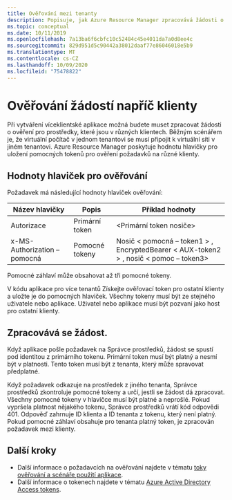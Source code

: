```yaml
---
title: Ověřování mezi tenanty
description: Popisuje, jak Azure Resource Manager zpracovává žádosti o ověření napříč klienty.
ms.topic: conceptual
ms.date: 10/11/2019
ms.openlocfilehash: 7a13ba6f6cbfc10c52484c45e4011da7a0d8ee4c
ms.sourcegitcommit: 829d951d5c90442a38012daaf77e86046018e5b9
ms.translationtype: MT
ms.contentlocale: cs-CZ
ms.lasthandoff: 10/09/2020
ms.locfileid: "75478822"
---
```

# <a name="authenticate-requests-across-tenants"></a>Ověřování žádostí napříč klienty

Při vytváření víceklientské aplikace možná budete muset zpracovat žádosti o ověření pro prostředky, které jsou v různých klientech. Běžným scénářem je, že virtuální počítač v jednom tenantovi se musí připojit k virtuální síti v jiném tenantovi. Azure Resource Manager poskytuje hodnotu hlavičky pro uložení pomocných tokenů pro ověření požadavků na různé klienty.

## <a name="header-values-for-authentication"></a>Hodnoty hlaviček pro ověřování

Požadavek má následující hodnoty hlaviček ověřování:

| Název hlavičky | Popis | Příklad hodnoty |
| ----------- | ----------- | ------------ |
| Autorizace | Primární token | &lt;Primární token nosiče&gt; |
| x-MS-Authorization – pomocná | Pomocné tokeny | Nosič &lt; pomocná – token1 &gt; , EncryptedBearer &lt; AUX-token2 &gt; , nosič &lt; pomoc – token3&gt; |

Pomocné záhlaví může obsahovat až tři pomocné tokeny. 

V kódu aplikace pro více tenantů Získejte ověřovací token pro ostatní klienty a uložte je do pomocných hlaviček. Všechny tokeny musí být ze stejného uživatele nebo aplikace. Uživatel nebo aplikace musí být pozvaní jako host pro ostatní klienty.

## <a name="processing-the-request"></a>Zpracovává se žádost.

Když aplikace pošle požadavek na Správce prostředků, žádost se spustí pod identitou z primárního tokenu. Primární token musí být platný a nesmí být v platnosti. Tento token musí být z tenanta, který může spravovat předplatné.

Když požadavek odkazuje na prostředek z jiného tenanta, Správce prostředků zkontroluje pomocné tokeny a určí, jestli se žádost dá zpracovat. Všechny pomocné tokeny v hlavičce musí být platné a neprošlé. Pokud vypršela platnost nějakého tokenu, Správce prostředků vrátí kód odpovědi 401. Odpověď zahrnuje ID klienta a ID tenanta z tokenu, který není platný. Pokud pomocné záhlaví obsahuje pro tenanta platný token, je zpracován požadavek mezi klienty.

## <a name="next-steps"></a>Další kroky

* Další informace o požadavcích na ověřování najdete v tématu [toky ověřování a scénáře použití aplikace](../../active-directory/develop/authentication-flows-app-scenarios.md).
* Další informace o tokenech najdete v tématu [Azure Active Directory Access tokens](../../active-directory/develop/access-tokens.md).
